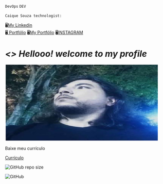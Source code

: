 
`DevOps`
`DEV`

`Caique Souza technologist: `

:desktop_computer:[My Linkedin]( https://www.linkedin.com/in/caique-s-a1941811b/ )    
:desktop_computer:[ Portfólio](https://caique215.github.io/caique/)
:desktop_computer:[My Portfólio](https://caique215.github.io/gg/)
:desktop_computer:[INSTAGRAM](https://www.instagram.com/caiquewebdesenvolvedor2925/)
<h1><i><strong> <> Hellooo! welcome to my profile</strong>  </i> </h1>	
   
   
  <p align="center">
      <img src="https://github.com/Caique215/Caique215/blob/main/lim.png" width="500px" height="250px" title="Back end"> </p>
  <p>Baixe meu currículo</p>
  
  
  [Currículo](https://drive.google.com/file/d/1vj06EME5D08kwWX7aYbhNMavH1feq3E8/view?usp=sharing)
  
![GitHub repo size](https://img.shields.io/github/repo-size/Caique215/Caique215)
  
  
![GitHub](https://img.shields.io/github/license/Caique215/Caique215) 
